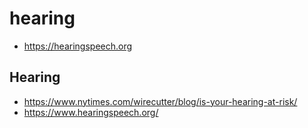 # hearing

* https://hearingspeech.org

## Hearing

* https://www.nytimes.com/wirecutter/blog/is-your-hearing-at-risk/
* https://www.hearingspeech.org/
